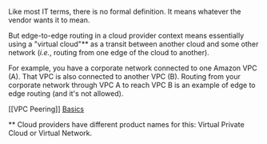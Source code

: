 Like most IT terms, there is no formal definition. It means whatever the vendor wants it to mean.

But edge-to-edge routing in a cloud provider context means essentially using a "virtual cloud"** as a transit between another cloud and some other network (_i.e._, routing from one edge of the cloud to another).

For example, you have a corporate network connected to one Amazon VPC (A). That VPC is also connected to another VPC (B). Routing from your corporate network through VPC A to reach VPC B is an example of edge to edge routing (and it's not allowed).

[[VPC Peering]] [Basics](https://docs.aws.amazon.com/vpc/latest/peering/invalid-peering-configurations.html#edge-to-edge-vgw) 

** Cloud providers have different product names for this: Virtual Private Cloud or Virtual Network.

